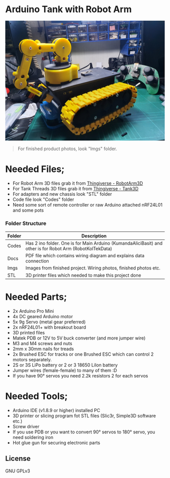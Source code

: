 # Arduino Tank with Robot Arm 

![ArduTankRobotArm](https://github.com/mraect/Arduino-Tank-with-Robot-Arm/blob/master/Imgs/20200828_175926.jpg?raw=true)

> For finished product photos, look "Imgs" folder.

# Needed Files;
  - For Robot Arm 3D files grab it from [Thingiverse - RobotArm3D][thingArm]
  - For Tank Threads 3D files grab it from [Thingiverse - Tank3D][thingTank]
  - For adapters and new chassis look "STL" folder
  - Code file look "Codes" folder
  - Need some sort of remote controller or raw Arduino attached nRF24L01 and some pots
  
  ### Folder Structure
  
| Folder | Description |
| ------ | ------ |
| Codes | Has 2 ino folder. One is for Main Arduino (KumandaAliciBasit) and other is for Robot Arm (RobotKolTekData)|
| Docs | PDF file which contains wiring diagram and explains data connection |
| Imgs | Images from finished project. Wiring photos, finished photos etc. |
| STL | 3D printer files which needed to make this project done |

# Needed Parts;
  - 2x Arduino Pro Mini
  - 4x DC geared Arduino motor
  - 5x 9g Servo (metal gear preferred)
  - 2x nRF24L01+ with breakout board
  - 3D printed files
  - Matek PDB or 12V to 5V buck converter (and more jumper wire)
  - M3 and M4 screws and nuts
  - 2mm x 30mm nails for treads
  - 2x Brushed ESC for tracks or one Brushed ESC which can control 2 motors separately.
  - 2S or 3S LiPo battery or 2 or 3 18650 LiIon battery
  - Jumper wires (female-female) to many of them :D
  - If you have 90° servos you need 2.2k resistors 2 for each servos

# Needed Tools;
  - Arduino IDE (v1.8.9 or higher) installed PC
  - 3D printer or slicing program fot STL files (Slic3r, Simple3D software etc.)
  - Screw driver
  - If you use PDB or you want to convert 90° servos to 180° servo, you need soldering iron
  - Hot glue gun for securing electronic parts
 
License
----

GNU GPLv3


[//]: # (These are reference links used in the body of this note and get stripped out when the markdown processor does its job. There is no need to format nicely because it shouldn't be seen. Thanks SO - http://stackoverflow.com/questions/4823468/store-comments-in-markdown-syntax)

   [thingTank]:<https://www.thingiverse.com/thing:972768>
   [thingArm]:<https://www.thingiverse.com/thing:2954381>
